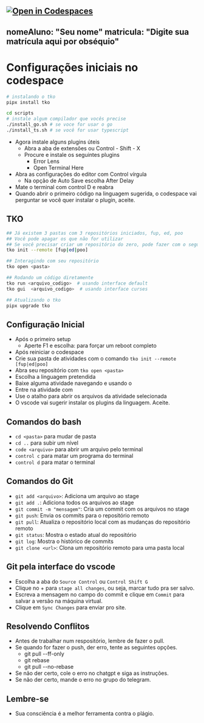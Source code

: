 [![Open in Codespaces](https://classroom.github.com/assets/launch-codespace-2972f46106e565e64193e422d61a12cf1da4916b45550586e14ef0a7c637dd04.svg)](https://classroom.github.com/open-in-codespaces?assignment_repo_id=20687774)
---
nomeAluno: "Seu nome"
matricula: "Digite sua matrícula aqui por obséquio"
---

# Configurações iniciais no codespace

```bash
# instalando o tko
pipx install tko

cd scripts
# instale algum compilador que vocês precise
./install_go.sh # se voce for usar o go
./install_ts.sh # se você for usar typescript
```

- Agora instale alguns plugins úteis
  - Abra a aba de extensões ou Control - Shift - X
  - Procure e instale os seguintes plugins
    - Error Lens
    - Open Terminal Here
- Abra as configurações do editor com Control vírgula
  - Na opção de Auto Save escolha After Delay
- Mate o terminal com control D e reabra
- Quando abrir o primeiro código na linguagem sugerida, o codespace vai perguntar se você quer instalar o plugin, aceite.

## TKO

```bash
## Já existem 3 pastas com 3 repositórios iniciados, fup, ed, poo
## Você pode apagar os que não for utilizar
## Se você precisar criar um repositório do zero, pode fazer com o seguinte comando
tko init --remote [fup|ed|poo]

## Interagindo com seu repositório
tko open <pasta>

## Rodando um código diretamente
tko run <arquivo_codigo>  # usando interface default
tko gui  <arquivo_codigo>  # usando interface curses

## Atualizando o tko
pipx upgrade tko
```

## Configuração Inicial

- Após o primeiro setup
  - Aperte F1 e escolha: <Stop Current Workspace> para forçar um reboot completo
- Após reiniciar o codespace
- Crie sua pasta de atividades com o comando `tko init --remote [fup|ed|poo]`
- Abra seu repositório com `tko open <pasta>`
- Escolha a linguagem pretendida
- Baixe alguma atividade navegando e usando o <Enter>
- Entre na atividade com <Enter>
- Use o atalho <e> para abrir os arquivos da atividade selecionada
- O vscode vai sugerir instalar os plugins da linguagem. Aceite.

## Comandos do bash

- `cd <pasta>` para mudar de pasta
- `cd ..` para subir um nível
- `code <arquivo>` para abrir um arquivo pelo terminal
- `control c` para matar um programa do terminal
- `control d` para matar o terminal

## Comandos do Git

- `git add <arquivo>`: Adiciona um arquivo ao stage
- `git add .`: Adiciona todos os arquivos ao stage
- `git commit -m "mensagem"`: Cria um commit com os arquivos no stage
- `git push`: Envia os commits para o repositório remoto
- `git pull`: Atualiza o repositório local com as mudanças do repositório remoto
- `git status`: Mostra o estado atual do repositório
- `git log`: Mostra o histórico de commits
- `git clone <url>`: Clona um repositório remoto para uma pasta local

## Git pela interface do vscode

- Escolha a aba do `Source Control` ou `Control Shift G`
- Clique no + para `stage all changes`, ou seja, marcar tudo pra ser salvo.
- Escreva a mensagem no campo do commit e clique em `Commit` para salvar a versão na máquina virtual.
- Clique em `Sync Changes` para enviar pro site.

## Resolvendo Conflitos

- Antes de trabalhar num respositório, lembre de fazer o pull.
- Se quando for fazer o push, der erro, tente as seguintes opções.
  - git pull --ff-only
  - git rebase
  - git pull --no-rebase
- Se não der certo, cole o erro no chatgpt e siga as instruções.
- Se não der certo, mande o erro no grupo do telegram.

## Lembre-se

- Sua consciência é a melhor ferramenta contra o plágio.
